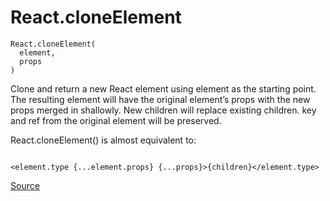# React.cloneElement

````
React.cloneElement(
  element,
  props
)

````
Clone and return a new React element using element as the starting point. The resulting element will have the original element’s props with the new props merged in shallowly. New children will replace existing children. key and ref from the original element will be preserved.

React.cloneElement() is almost equivalent to:

````

<element.type {...element.props} {...props}>{children}</element.type>

````


[Source](https://reactjs.org/docs/react-api.html)